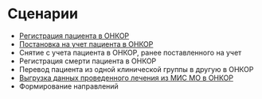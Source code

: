 Сценарии
========

* [Регистрация пациента в ОНКОР](newPatient/index.md)
* [Постановка на учет пациента в ОНКОР](newRcDz/index.md)
* Снятие с учета пациента в ОНКОР, ранее поставленного на учет
* Регистрация смерти пациента в ОНКОР
* Перевод пациента из одной клинической группы в другую в ОНКОР
* [Выгрузка данных проведенного лечения из МИС МО в ОНКОР](newTreatment/index.md)
* Формирование направлений